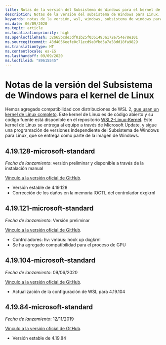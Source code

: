 ```yaml
---
title: Notas de la versión del Subsistema de Windows para el kernel de Linux
description: Notas de la versión del subsistema de Windows para Linux.  Se actualiza mensualmente.
keywords: notas de la versión, wsl, windows, subsistema de windows para linux, windowssubsystem, ubuntu, kernel
ms.date: 06/09/2020
ms.topic: article
ms.localizationpriority: high
ms.openlocfilehash: 32b65bcde3df01b25f0361493a172e754e78e101
ms.sourcegitcommit: 43d4056eefe0c71ecd9a0fbd5a7a58dd18fa9829
ms.translationtype: HT
ms.contentlocale: es-ES
ms.lasthandoff: 09/09/2020
ms.locfileid: "89615545"
---
```

# <a name="release-notes-for-windows-subsystem-for-linux-kernel"></a>Notas de la versión del Subsistema de Windows para el kernel de Linux

Hemos agregado compatibilidad con distribuciones de WSL 2, [que usan un kernel de Linux completo](https://devblogs.microsoft.com/commandline/shipping-a-linux-kernel-with-windows/). Este kernel de Linux es de código abierto y su código fuente está disponible en el repositorio [WSL2-Linux-Kernel](https://github.com/microsoft/WSL2-Linux-Kernel). Este kernel de Linux se entrega al equipo a través de Microsoft Update, y sigue una programación de versiones independiente del Subsistema de Windows para Linux, que se entrega como parte de la imagen de Windows.

## <a name="419128-microsoft-standard"></a>4.19.128-microsoft-standard
*Fecha de lanzamiento*: versión preliminar y disponible a través de la instalación manual

[Vínculo a la versión oficial de GitHub](https://github.com/microsoft/WSL2-Linux-Kernel/releases/tag/4.19.128-microsoft-standard).

* Versión estable de 4.19.128
* Corrección de los daños en la memoria IOCTL del controlador dxgkrnl

## <a name="419121-microsoft-standard"></a>4.19.121-microsoft-standard
*Fecha de lanzamiento*: Versión preliminar

[Vínculo a la versión oficial de GitHub](https://github.com/microsoft/WSL2-Linux-Kernel/releases/tag/4.19.121-microsoft-standard).

* Controladores: hv: vmbus: hook up dxgkrnl
* Se ha agregado compatibilidad para el proceso de GPU

## <a name="419104-microsoft-standard"></a>4.19.104-microsoft-standard
*Fecha de lanzamiento*: 09/06/2020 

[Vínculo a la versión oficial de GitHub](https://github.com/microsoft/WSL2-Linux-Kernel/releases/tag/4.19.104-microsoft-standard).

* Actualización de la configuración de WSL para 4.19.104

## <a name="41984-microsoft-standard"></a>4.19.84-microsoft-standard
*Fecha de lanzamiento*: 12/11/2019 

[Vínculo a la versión oficial de GitHub](https://github.com/microsoft/WSL2-Linux-Kernel/releases/tag/4.19.84-microsoft-standard).

* Versión estable de 4.19.84

